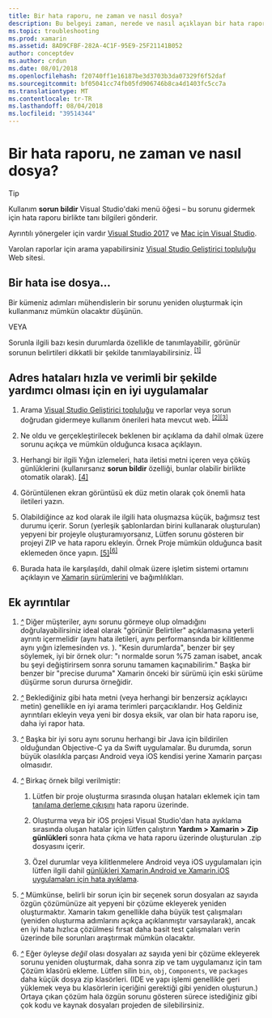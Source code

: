 ```yaml
---
title: Bir hata raporu, ne zaman ve nasıl dosya?
description: Bu belgeyi zaman, nerede ve nasıl açıklayan bir hata raporu dosya. Ayrıca, en iyi mühendisleri etkinleştirmek iyi sorunu tanılamak hata raporu sağlar.
ms.topic: troubleshooting
ms.prod: xamarin
ms.assetid: 8AD9CFBF-282A-4C1F-95E9-25F21141B052
author: conceptdev
ms.author: crdun
ms.date: 08/01/2018
ms.openlocfilehash: f20740ff1e16187be3d3703b3da07329f6f52daf
ms.sourcegitcommit: bf05041cc74fb05fd906746b8ca4d1403fc5cc7a
ms.translationtype: MT
ms.contentlocale: tr-TR
ms.lasthandoff: 08/04/2018
ms.locfileid: "39514344"
---
```

# <a name="when-and-how-should-i-file-a-bug-report"></a>Bir hata raporu, ne zaman ve nasıl dosya?

> [!TIP]
> Kullanım **sorun bildir** Visual Studio'daki menü öğesi &ndash; bu sorunu gidermek için hata raporu birlikte tanı bilgileri gönderir.
>
> Ayrıntılı yönergeler için vardır [Visual Studio 2017](https://docs.microsoft.com/visualstudio/ide/how-to-report-a-problem-with-visual-studio-2017) ve [Mac için Visual Studio](https://docs.microsoft.com/visualstudio/mac/report-a-problem).
>
> Varolan raporlar için arama yapabilirsiniz [Visual Studio Geliştirici topluluğu](https://developercommunity.visualstudio.com/) Web sitesi.

## <a name="file-a-bug-if"></a>Bir hata ise dosya...

Bir kümeniz adımları mühendislerin bir sorunu yeniden oluşturmak için kullanmanız mümkün olacaktır düşünün.

VEYA

Sorunla ilgili bazı kesin durumlarda özellikle de tanımlayabilir, görünür sorunun belirtileri dikkatli bir şekilde tanımlayabilirsiniz. <sup> [[1]](#note-1)</sup>

## <a name="best-practices-to-help-address-bugs-quickly-and-efficiently"></a>Adres hataları hızla ve verimli bir şekilde yardımcı olması için en iyi uygulamalar

1. <a name="ref-1" />Arama [Visual Studio Geliştirici topluluğu](https://developercommunity.visualstudio.com/) ve raporlar veya sorun doğrudan gidermeye kullanım önerileri hata mevcut web.<sup> [[2]](#note-2)</sup><sup>[[3]](#note-3)</sup>

1. <a name="ref-2" />Ne oldu ve gerçekleştirilecek beklenen bir açıklama da dahil olmak üzere sorunu açıkça ve mümkün olduğunca kısaca açıklayın.

1. <a name="ref-3" />Herhangi bir ilgili Yığın izlemeleri, hata iletisi metni içeren veya çöküş günlüklerini (kullanırsanız **sorun bildir** özelliği, bunlar olabilir birlikte otomatik olarak). <sup>[[4]](#note-4)</sup>

1. <a name="ref-4" />Görüntülenen ekran görüntüsü ek düz metin olarak çok önemli hata iletileri yazın.

1. <a name="ref-5" />Olabildiğince az kod olarak ile ilgili hata oluşmazsa küçük, bağımsız test durumu içerir.  Sorun (yerleşik şablonlardan birini kullanarak oluşturulan) yepyeni bir projeyle oluşturamıyorsanız, Lütfen sorunu gösteren bir projeyi ZIP ve hata raporu ekleyin.  Örnek Proje mümkün olduğunca basit eklemeden önce yapın. <sup> [[5]](#note-5)</sup><sup>[[6]](#note-6)</sup>

1. <a name="ref-6" />Burada hata ile karşılaşıldı, dahil olmak üzere işletim sistemi ortamını açıklayın ve [Xamarin sürümlerini](~/cross-platform/troubleshooting/questions/version-logs.md) ve bağımlılıkları.

## <a name="additional-details"></a>Ek ayrıntılar

1. <a name="note-1" />[*^*](#ref-1) Diğer müşteriler, aynı sorunu görmeye olup olmadığını doğrulayabilirsiniz ideal olarak "görünür Belirtiler" açıklamasına yeterli ayrıntı içermelidir (aynı hata iletileri, aynı performansında bir kilitlenme aynı yığın izlemesinden _vs._ ). "Kesin durumlarda", benzer bir şey söylemek, iyi bir örnek olur: "ı normalde sorun %75 zaman isabet, ancak bu şeyi değiştirirsem sonra sorunu tamamen kaçınabilirim." Başka bir benzer bir "precise duruma" Xamarin önceki bir sürümü için eski sürüme düşürme sorun durursa örneğidir.

1. <a name="note-2" />[*^*](#ref-2) Beklediğiniz gibi hata metni (veya herhangi bir benzersiz açıklayıcı metin) genellikle en iyi arama terimleri parçacıklarıdır. Hoş Geldiniz ayrıntıları ekleyin veya yeni bir dosya eksik, var olan bir hata raporu ise, daha iyi rapor hata.

1. <a name="note-3" />[*^*](#ref-3) Başka bir iyi soru aynı sorunu herhangi bir Java için bildirilen olduğundan Objective-C ya da Swift uygulamalar. Bu durumda, sorun büyük olasılıkla parçası Android veya iOS kendisi yerine Xamarin parçası olmasıdır.

1. <a name="note-4" />[*^*](#ref-4) Birkaç örnek bilgi verilmiştir:

    1. Lütfen bir proje oluşturma sırasında oluşan hataları eklemek için tam [tanılama derleme çıkışını](~/android/troubleshooting/troubleshooting.md#Diagnostic_MSBuild_Output) hata raporu üzerinde.

    1. Oluşturma veya bir iOS projesi Visual Studio'dan hata ayıklama sırasında oluşan hatalar için lütfen çalıştırın **Yardım > Xamarin > Zip günlükleri** sonra hata çıkma ve hata raporu üzerinde oluşturulan .zip dosyasını içerir.

    1. Özel durumlar veya kilitlenmelere Android veya iOS uygulamaları için lütfen ilgili dahil [günlükleri Xamarin.Android ve Xamarin.iOS uygulamaları için hata ayıklama](~/cross-platform/troubleshooting/questions/version-logs.md#debug-logs-for-xamarin-apps).

1. <a name="note-5" />[*^*](#ref-5) Mümkünse, belirli bir sorun için bir seçenek sorun dosyaları az sayıda özgün çözümünüze ait yepyeni bir çözüme ekleyerek yeniden oluşturmaktır. Xamarin takım genellikle daha büyük test çalışmaları (yeniden oluşturma adımlarını açıkça açıklanmıştır varsayılarak), ancak en iyi hata hızlıca çözülmesi fırsat daha basit test çalışmaları verin üzerinde bile sorunları araştırmak mümkün olacaktır.

1. <a name="note-6" />[*^*](#ref-6) Eğer öyleyse _değil_ olası dosyaları az sayıda yeni bir çözüme ekleyerek sorunu yeniden oluşturmak, daha sonra zip ve tam uygulamanız için tam Çözüm klasörü ekleme. Lütfen silin `bin`, `obj`, `Components`, ve `packages` daha küçük dosya zip klasörleri. (IDE ve yapı işlemi genellikle geri yüklemek veya bu klasörlerin içeriğini gerektiği gibi yeniden oluşturun.) Ortaya çıkan çözüm hala özgün sorunu gösteren sürece istediğiniz gibi çok kodu ve kaynak dosyaları projeden de silebilirsiniz.

